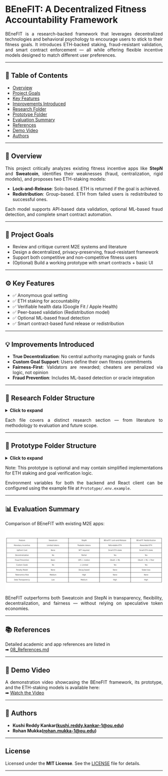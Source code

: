 # BEneFIT: A Decentralized Fitness Accountability Framework
<div align="justify">
BEneFIT is a research-backed framework that leverages decentralized technologies and behavioral psychology to encourage users to stick to their fitness goals. It introduces ETH-backed staking, fraud-resistant validation, and smart contract enforcement — all while offering flexible incentive models designed to match different user preferences.

---

## 📄 Table of Contents

- [Overview](#-overview)
- [Project Goals](#-project-goals)
- [Key Features](#-key-features)
- [Improvements Introduced](#-improvements-introduced)
- [Research Folder](#-research-folder-structure)
- [Prototype Folder](#-prototype-folder-structure)
- [Evaluation Summary](#-evaluation-summary)
- [References](#-references)
- [Demo Video](#-demo-video)
- [Authors](#-authors)

---

## 🧠 Overview

This project critically analyzes existing fitness incentive apps like **StepN** and **Sweatcoin**, identifies their weaknesses (fraud, centralization, rigid models), and proposes two ETH-staking models:

- **Lock-and-Release**: Solo-based. ETH is returned if the goal is achieved.
- **Redistribution**: Group-based. ETH from failed users is redistributed to successful ones.

Each model supports API-based data validation, optional ML-based fraud detection, and complete smart contract automation.

---

## 🎯 Project Goals

- Review and critique current M2E systems and literature  
- Design a decentralized, privacy-preserving, fraud-resistant framework  
- Support both competitive and non-competitive fitness users  
- (Optional) Build a working prototype with smart contracts + basic UI  

---

## ⚙️ Key Features

- ✅ Anonymous goal setting  
- ✅ ETH staking for accountability  
- ✅ Verifiable health data (Google Fit / Apple Health)  
- ✅ Peer-based validation (Redistribution model)  
- ✅ Optional ML-based fraud detection  
- ✅ Smart contract-based fund release or redistribution  

---

## 💡 Improvements Introduced

- **True Decentralization**: No central authority managing goals or funds  
- **Custom Goal Support**: Users define their own fitness commitments  
- **Fairness-First**: Validators are rewarded; cheaters are penalized via logic, not opinion  
- **Fraud Prevention**: Includes ML-based detection or oracle integration  

---

## 📁 Research Folder Structure

<details>
<summary><strong>Click to expand</strong></summary>

```text
research/
├── 01_Introduction.md
├── 02_objective.md
├── 03_related_work.md
├── 04_Methodology_LockAndRelease.md
├── 05_Methodology_Redistribution.md
├── 06_Evaluation_Comparison.md
├── 07_Conclusion.md
├── 08_References.md
└── Images/
    ├── comparisonTable.png
    ├── Architecture.png
    ├── Architecture_LockAndRelease.png
    ├── workflow.png
    ├── workflow_LockAndRelease.png
    ├── smart_contract.png
    └── smart_contract_LockAndRelease.png
```

</details>

Each file covers a distinct research section — from literature to methodology to evaluation and future scope.

---

## 🧪 Prototype Folder Structure

<details>
<summary><strong>Click to expand</strong></summary>

```text
BEneFIT/
└── Prototype/                            # Main project directory
    ├── client/                          # Frontend React application
    │   ├── public/                      # Static files (HTML, icons, etc.)
    │   └── src/
    │       ├── abi/                    # ABI definitions for smart contract interaction
    │       ├── components/            # Core React components for the dApp
    │       │   ├── BenefitStakeForm.js     # Form for staking ETH toward fitness goal
    │       │   ├── ChoicePage.js           # UI page to choose between staking or validating
    │       │   └── ValidateGoalForm.js     # Form to validate fitness goals after completion
    │       ├── App.css                 # Global CSS styles
    │       ├── App.js                  # Root component
    │       └── index.js                # Entry point for React DOM rendering
    │   ├── package.json                # Frontend dependencies and scripts
    │   └── package-lock.json
    ├── contract_code/                  # Hardhat-based Ethereum smart contract workspace
    │   ├── artifacts/                  # Auto-generated contract build artifacts (ignored)
    │   ├── cache/                      # Hardhat cache (ignored)
    │   ├── contracts/                  # Solidity contracts
    │   │   ├── BenefitLockAndReleaseNoDeadline.sol   # Lock-and-release staking logic
    │   │   └── BenefitRedistributionZKP.sol          # Redistribution staking logic
    │   ├── ignition/                   # Hardhat Ignition scripts (deployment configs)
    │   ├── scripts/                    # Custom deployment or test scripts
    │   ├── .env                        # Hardhat environment configuration
    │   ├── hardhat.config.js           # Hardhat configuration file
    │   ├── package.json                # Smart contract dependencies and tasks
    │   └── README.md
    ├── server/                         # Node.js backend (e.g. for OAuth or Chainlink calls)
    │   ├── .env                        # Backend environment config (Google Fit, API keys)
    │   ├── index.js                    # Express server entry point
    │   ├── package.json
    │   └── README.md
    ├── .gitignore                      # Git ignored files list (node_modules, .env, etc.)
    └── README.md                       # About Prototype
```
</details>

Note: This prototype is optional and may contain simplified implementations for ETH staking and goal verification logic.

Environment variables for both the backend and React client can be configured
using the example file at `Prototype/.env.example`.

---

## 📊 Evaluation Summary

Comparison of BEneFIT with existing M2E apps:

![Comparison Chart](./research/Images/comparisonTable.png)

BEneFIT outperforms both Sweatcoin and StepN in transparency, flexibility, decentralization, and fairness — without relying on speculative token economies.

---

## 📚 References

Detailed academic and app references are listed in  
➡ [08_References.md](./research/08_References.md)

---

## 🎥 Demo Video

A demonstration video showcasing the BEneFIT framework, its prototype, and the ETH-staking models is available here:  
➡ [Watch the Video](https://drive.google.com/file/d/1Q9owTK-uGbansKn5WoXiDxKAsk3fv_6N/view?usp=sharing)

---

## 👥 Authors

- **Kushi Reddy Kankar(kushi.reddy.kankar-1@ou.edu)**
- **Rohan Mukka(rohan.mukka-1@ou.edu)**

---

## License

Licensed under the **MIT License**. See the [LICENSE](./LICENSE) file for details.

---
